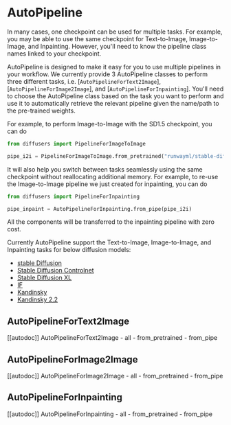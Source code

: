 <!--Copyright 2023 The HuggingFace Team. All rights reserved.

Licensed under the Apache License, Version 2.0 (the "License"); you may not use this file except in compliance with
the License. You may obtain a copy of the License at

http://www.apache.org/licenses/LICENSE-2.0

Unless required by applicable law or agreed to in writing, software distributed under the License is distributed on
an "AS IS" BASIS, WITHOUT WARRANTIES OR CONDITIONS OF ANY KIND, either express or implied. See the License for the
specific language governing permissions and limitations under the License.
-->

# AutoPipeline

In many cases, one checkpoint can be used for multiple tasks. For example, you may be able to use the same checkpoint for Text-to-Image, Image-to-Image, and Inpainting. However, you'll need to know the pipeline class names linked to your checkpoint. 

AutoPipeline is designed to make it easy for you to use multiple pipelines in your workflow. We currently provide 3 AutoPipeline classes to perform three different tasks, i.e. [`AutoPipelineForText2Image`], [`AutoPipelineForImage2Image`], and [`AutoPipelineForInpainting`]. You'll need to choose the AutoPipeline class based on the task you want to perform and use it to automatically retrieve the relevant pipeline given the name/path to the pre-trained weights. 

For example, to perform Image-to-Image with the SD1.5 checkpoint, you can do

```python
from diffusers import PipelineForImageToImage

pipe_i2i = PipelineForImageToImage.from_pretrained("runwayml/stable-diffusion-v1-5")
```

It will also help you switch between tasks seamlessly using the same checkpoint without reallocating additional memory. For example, to re-use the Image-to-Image pipeline we just created for inpainting, you can do 

```python
from diffusers import PipelineForInpainting

pipe_inpaint = AutoPipelineForInpainting.from_pipe(pipe_i2i)
```
All the components will be transferred to the inpainting pipeline with zero cost.


Currently AutoPipeline support the Text-to-Image, Image-to-Image, and Inpainting tasks for below diffusion models:
- [stable Diffusion](./stable_diffusion)
- [Stable Diffusion Controlnet](./api/pipelines/controlnet)
- [Stable Diffusion XL](./stable_diffusion/stable_diffusion_xl)
- [IF](./if) 
- [Kandinsky](./kandinsky)
- [Kandinsky 2.2](./kandinsky)


## AutoPipelineForText2Image

[[autodoc]] AutoPipelineForText2Image
	- all
	- from_pretrained
	- from_pipe


## AutoPipelineForImage2Image

[[autodoc]] AutoPipelineForImage2Image
	- all
	- from_pretrained
	- from_pipe

## AutoPipelineForInpainting

[[autodoc]] AutoPipelineForInpainting
	- all
	- from_pretrained
	- from_pipe


